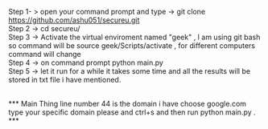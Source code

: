 Step 1- > open your command prompt and type -> git clone https://github.com/ashu051/secureu.git </br>
Step 2 -> cd secureu/</br>
Step 3 -> Activate the virtual enviroment named   "geek"  , I am using git bash so command will be source geek/Scripts/activate , for  different computers command will change</br>
Step 4 -> on command prompt python main.py</br>
Step 5 -> let it run for a while it takes some time and all the results will be stored in txt file i have mentioned.</br> 
</br>

*** Main Thing line number 44 is the domain i have choose google.com type your specific domain please  and ctrl+s and then run python main.py . ***
